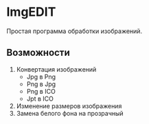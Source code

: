 # ImgEDIT
Простая программа обработки изображений.
## Возможности
1. Конвертация изображений
    - Jpg в Png
    - Png в Jpg
    - Png в ICO
    - Jpt в ICO
2. Изменение размеров изображения
3. Замена белого фона на прозрачный
